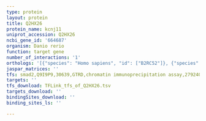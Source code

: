 ```yaml
---
type: protein
layout: protein
title: Q2HX26
protein_name: kcnj11
uniprot_accession: Q2HX26
ncbi_gene_id: '664687'
organism: Danio rerio
function: target gene
number_of_interactions: '1'
orthologs: '[{"species": "Homo sapiens", "id": ["B2RC52"]}, {"species": "Mus musculus", "id": ["<a href=\"/protein/q61743\">Q61743</a>"]}, {"species": "Rattus norvegicus", "id": ["<a href=\"/protein/p70673\">P70673</a>"]}]'
jaspar_matrices: ''
tfs: smad2,Q9I9P9,30639,GTRD,chromatin immunoprecipitation assay,27924024%5Buid%5D,No
targets: ''
tfs_download: TFLink_tfs_of_Q2HX26.tsv
targets_download: ''
bindingSites_download: ''
binding_sites_ls: ''

---
```

